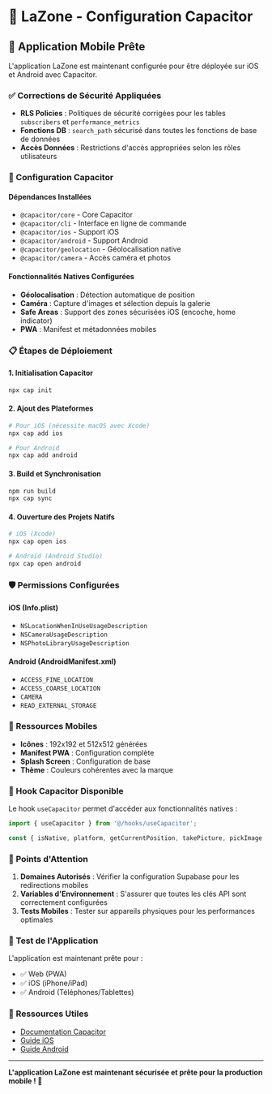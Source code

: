 # 🚀 LaZone - Configuration Capacitor

## 📱 Application Mobile Prête

L'application LaZone est maintenant configurée pour être déployée sur iOS et Android avec Capacitor.

### ✅ Corrections de Sécurité Appliquées

- **RLS Policies** : Politiques de sécurité corrigées pour les tables `subscribers` et `performance_metrics`
- **Fonctions DB** : `search_path` sécurisé dans toutes les fonctions de base de données
- **Accès Données** : Restrictions d'accès appropriées selon les rôles utilisateurs

### 🔧 Configuration Capacitor

#### Dépendances Installées
- `@capacitor/core` - Core Capacitor
- `@capacitor/cli` - Interface en ligne de commande
- `@capacitor/ios` - Support iOS
- `@capacitor/android` - Support Android
- `@capacitor/geolocation` - Géolocalisation native
- `@capacitor/camera` - Accès caméra et photos

#### Fonctionnalités Natives Configurées
- **Géolocalisation** : Détection automatique de position
- **Caméra** : Capture d'images et sélection depuis la galerie
- **Safe Areas** : Support des zones sécurisées iOS (encoche, home indicator)
- **PWA** : Manifest et métadonnées mobiles

### 📋 Étapes de Déploiement

#### 1. Initialisation Capacitor
```bash
npx cap init
```

#### 2. Ajout des Plateformes
```bash
# Pour iOS (nécessite macOS avec Xcode)
npx cap add ios

# Pour Android
npx cap add android
```

#### 3. Build et Synchronisation
```bash
npm run build
npx cap sync
```

#### 4. Ouverture des Projets Natifs
```bash
# iOS (Xcode)
npx cap open ios

# Android (Android Studio)
npx cap open android
```

### 🛡️ Permissions Configurées

#### iOS (Info.plist)
- `NSLocationWhenInUseUsageDescription`
- `NSCameraUsageDescription`
- `NSPhotoLibraryUsageDescription`

#### Android (AndroidManifest.xml)
- `ACCESS_FINE_LOCATION`
- `ACCESS_COARSE_LOCATION`
- `CAMERA`
- `READ_EXTERNAL_STORAGE`

### 🎨 Ressources Mobiles

- **Icônes** : 192x192 et 512x512 générées
- **Manifest PWA** : Configuration complète
- **Splash Screen** : Configuration de base
- **Thème** : Couleurs cohérentes avec la marque

### 🔄 Hook Capacitor Disponible

Le hook `useCapacitor` permet d'accéder aux fonctionnalités natives :

```typescript
import { useCapacitor } from '@/hooks/useCapacitor';

const { isNative, platform, getCurrentPosition, takePicture, pickImage } = useCapacitor();
```

### 🚨 Points d'Attention

1. **Domaines Autorisés** : Vérifier la configuration Supabase pour les redirections mobiles
2. **Variables d'Environnement** : S'assurer que toutes les clés API sont correctement configurées
3. **Tests Mobiles** : Tester sur appareils physiques pour les performances optimales

### 📱 Test de l'Application

L'application est maintenant prête pour :
- ✅ Web (PWA)
- ✅ iOS (iPhone/iPad)
- ✅ Android (Téléphones/Tablettes)

### 🔗 Ressources Utiles

- [Documentation Capacitor](https://capacitorjs.com/docs)
- [Guide iOS](https://capacitorjs.com/docs/ios)
- [Guide Android](https://capacitorjs.com/docs/android)

---

**L'application LaZone est maintenant sécurisée et prête pour la production mobile ! 🎉**